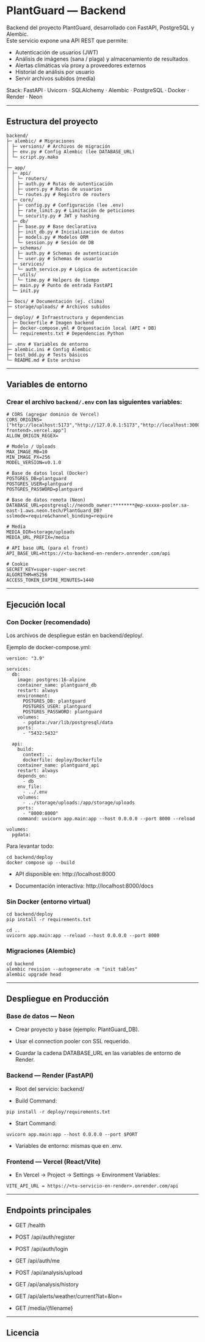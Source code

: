 # PlantGuard — Backend

Backend del proyecto PlantGuard, desarrollado con FastAPI, PostgreSQL y Alembic.  
Este servicio expone una API REST que permite:

- Autenticación de usuarios (JWT)
- Análisis de imágenes (sana / plaga) y almacenamiento de resultados
- Alertas climáticas vía proxy a proveedores externos
- Historial de análisis por usuario
- Servir archivos subidos (media)

Stack: FastAPI · Uvicorn · SQLAlchemy · Alembic · PostgreSQL · Docker · Render · Neon

---

## Estructura del proyecto


```
backend/
├─ alembic/ # Migraciones
│ ├─ versions/ # Archivos de migración
│ ├─ env.py # Config Alembic (lee DATABASE_URL)
│ └─ script.py.mako
│
├─ app/
│ ├─ api/
│ │ └─ routers/
│ │ ├─ auth.py # Rutas de autenticación
│ │ ├─ users.py # Rutas de usuarios
│ │ └─ routes.py # Registro de routers
│ ├─ core/
│ │ ├─ config.py # Configuración (lee .env)
│ │ ├─ rate_limit.py # Limitación de peticiones
│ │ └─ security.py # JWT y hashing
│ ├─ db/
│ │ ├─ base.py # Base declarativa
│ │ ├─ init_db.py # Inicialización de datos
│ │ ├─ models.py # Modelos ORM
│ │ └─ session.py # Sesión de DB
│ ├─ schemas/
│ │ ├─ auth.py # Schemas de autenticación
│ │ └─ user.py # Schemas de usuario
│ ├─ services/
│ │ └─ auth_service.py # Lógica de autenticación
│ ├─ utils/
│ │ └─ time.py # Helpers de tiempo
│ ├─ main.py # Punto de entrada FastAPI
│ └─ init.py
│
├─ Docs/ # Documentación (ej. clima)
├─ storage/uploads/ # Archivos subidos
│
├─ deploy/ # Infraestructura y dependencias
│ ├─ Dockerfile # Imagen backend
│ ├─ docker-compose.yml # Orquestación local (API + DB)
│ └─ requirements.txt # Dependencias Python
│
├─ .env # Variables de entorno
├─ alembic.ini # Config Alembic
├─ test_bdd.py # Tests básicos
└─ README.md # Este archivo
```
---
## Variables de entorno

### Crear el archivo `backend/.env` con las siguientes variables:

```env
# CORS (agregar dominio de Vercel)
CORS_ORIGINS=["http://localhost:5173","http://127.0.0.1:5173","http://localhost:3000","https://<tu-frontend>.vercel.app"]
ALLOW_ORIGIN_REGEX=

# Modelo / Uploads
MAX_IMAGE_MB=10
MIN_IMAGE_PX=256
MODEL_VERSION=v0.1.0

# Base de datos local (Docker)
POSTGRES_DB=plantguard
POSTGRES_USER=plantguard
POSTGRES_PASSWORD=plantguard

# Base de datos remota (Neon)
DATABASE_URL=postgresql://neondb_owner:********@ep-xxxxx-pooler.sa-east-1.aws.neon.tech/PlantGuard_DB?sslmode=require&channel_binding=require

# Media
MEDIA_DIR=storage/uploads
MEDIA_URL_PREFIX=/media

# API base URL (para el front)
API_BASE_URL=https://<tu-backend-en-render>.onrender.com/api

# Cookie
SECRET_KEY=super-super-secret
ALGORITHM=HS256
ACCESS_TOKEN_EXPIRE_MINUTES=1440

```

---

## Ejecución local

### Con Docker (recomendado)

Los archivos de despliegue están en backend/deploy/.

Ejemplo de docker-compose.yml:

```
version: "3.9"

services:
  db:
    image: postgres:16-alpine
    container_name: plantguard_db
    restart: always
    environment:
      POSTGRES_DB: plantguard
      POSTGRES_USER: plantguard
      POSTGRES_PASSWORD: plantguard
    volumes:
      - pgdata:/var/lib/postgresql/data
    ports:
      - "5432:5432"

  api:
    build:
      context: ..
      dockerfile: deploy/Dockerfile
    container_name: plantguard_api
    restart: always
    depends_on:
      - db
    env_file:
      - ../.env
    volumes:
      - ../storage/uploads:/app/storage/uploads
    ports:
      - "8000:8000"
    command: uvicorn app.main:app --host 0.0.0.0 --port 8000 --reload

volumes:
  pgdata:
```
Para levantar todo:
```
cd backend/deploy
docker compose up --build
```

- API disponible en: http://localhost:8000

- Documentación interactiva: http://localhost:8000/docs

### Sin Docker (entorno virtual)

```
cd backend/deploy
pip install -r requirements.txt

cd ..
uvicorn app.main:app --reload --host 0.0.0.0 --port 8000
```

### Migraciones (Alembic)

```
cd backend
alembic revision --autogenerate -m "init tables"
alembic upgrade head
```

---

## Despliegue en Producción
### Base de datos — Neon

- Crear proyecto y base (ejemplo: PlantGuard_DB).

- Usar el connection pooler con SSL requerido.

- Guardar la cadena DATABASE_URL en las variables de entorno de Render.

### Backend — Render (FastAPI)

- Root del servicio: backend/

- Build Command:
```
pip install -r deploy/requirements.txt
```

- Start Command:

```
uvicorn app.main:app --host 0.0.0.0 --port $PORT
```

- Variables de entorno: mismas que en .env.

### Frontend — Vercel (React/Vite)

- En Vercel → Project → Settings → Environment Variables:
```
VITE_API_URL = https://<tu-servicio-en-render>.onrender.com/api
```

---

## Endpoints principales

- GET /health

- POST /api/auth/register

- POST /api/auth/login

- GET /api/auth/me

- POST /api/analysis/upload

- GET /api/analysis/history

- GET /api/alerts/weather/current?lat=&lon=

- GET /media/{filename}

---

## Licencia